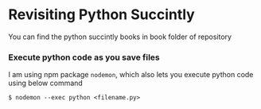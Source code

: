 # Revisiting Python Succintly

You can find the python succintly books in book folder of repository

### Execute python code as you save files

I am using npm package `nodemon`, which also lets you execute python code using below command

```
$ nodemon --exec python <filename.py>
```